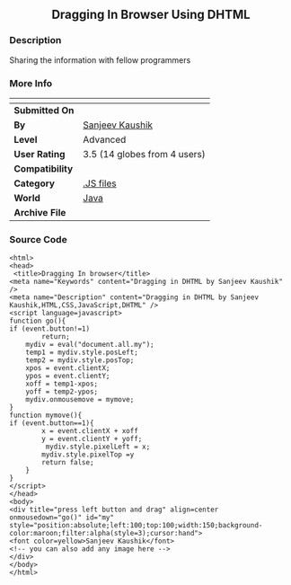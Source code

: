 ﻿<div align="center">

## Dragging In Browser Using DHTML


</div>

### Description

Sharing the information with fellow programmers
 
### More Info
 


<span>             |<span>
---                |---
**Submitted On**   |
**By**             |[Sanjeev Kaushik](https://github.com/Planet-Source-Code/PSCIndex/blob/master/ByAuthor/sanjeev-kaushik.md)
**Level**          |Advanced
**User Rating**    |3.5 (14 globes from 4 users)
**Compatibility**  |
**Category**       |[\.JS files](https://github.com/Planet-Source-Code/PSCIndex/blob/master/ByCategory/js-files__2-77.md)
**World**          |[Java](https://github.com/Planet-Source-Code/PSCIndex/blob/master/ByWorld/java.md)
**Archive File**   |[](https://github.com/Planet-Source-Code/sanjeev-kaushik-dragging-in-browser-using-dhtml__2-2954/archive/master.zip)





### Source Code

```
<html>
<head>
 <title>Dragging In browser</title>
<meta name="Keywords" content="Dragging in DHTML by Sanjeev Kaushik" />
<meta name="Description" content="Dragging in DHTML by Sanjeev Kaushik,HTML,CSS,JavaScript,DHTML" />
<script language=javascript>
function go(){
if (event.button!=1)
		return;
	mydiv = eval("document.all.my");
	temp1 = mydiv.style.posLeft;
	temp2 = mydiv.style.posTop;
	xpos = event.clientX;
	ypos = event.clientY;
	xoff = temp1-xpos;
	yoff = temp2-ypos;
	mydiv.onmousemove = mymove;
}
function mymove(){
if (event.button==1){
  		x = event.clientX + xoff
		y = event.clientY + yoff;
		 mydiv.style.pixelLeft = x;
		mydiv.style.pixelTop =y
		return false;
	}
}
</script>
</head>
<body>
<div title="press left button and drag" align=center onmousedown="go()" id="my" style="position:absolute;left:100;top:100;width:150;background-color:maroon;filter:alpha(style=3);cursor:hand">
<font color=yellow>Sanjeev Kaushik</font>
<!-- you can also add any image here -->
</div>
</body>
</html>
```

